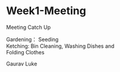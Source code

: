 # Week1-Meeting
Meeting Catch Up

Gardening： Seeding  
Ketching: Bin Cleaning, Washing Dishes and   
Folding Clothes


Gaurav
Luke
